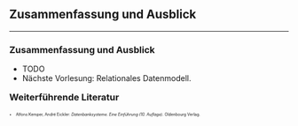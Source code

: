 ## Zusammenfassung und Ausblick

---

### Zusammenfassung und Ausblick

- TODO
- Nächste Vorlesung: Relationales Datenmodell.

<h3 style="margin-top: 1em">Weiterführende Literatur</h3>

<ul style="font-size: 0.5em">
  <li>
    Alfons Kemper, André Eickler:
    <em>Datenbanksysteme. Eine Einführung (10. Auflage).</em>
    Oldenbourg Verlag.
  </li>
</ul>
